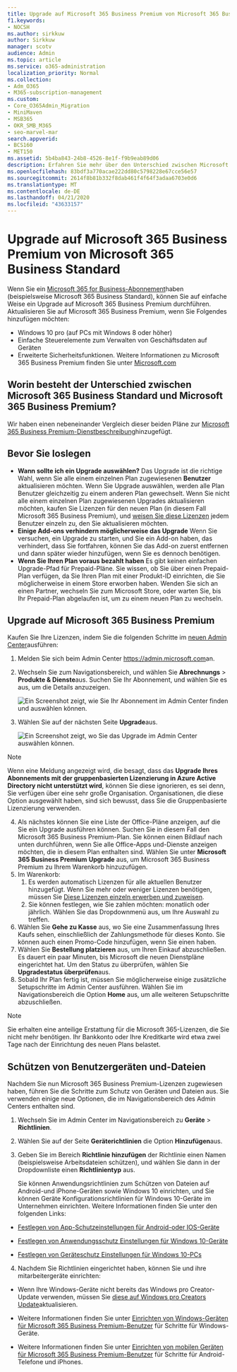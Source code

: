 ```yaml
---
title: Upgrade auf Microsoft 365 Business Premium von Microsoft 365 Business Standard
f1.keywords:
- NOCSH
ms.author: sirkkuw
author: Sirkkuw
manager: scotv
audience: Admin
ms.topic: article
ms.service: o365-administration
localization_priority: Normal
ms.collection:
- Adm_O365
- M365-subscription-management
ms.custom:
- Core_O365Admin_Migration
- MiniMaven
- MSB365
- OKR_SMB_M365
- seo-marvel-mar
search.appverid:
- BCS160
- MET150
ms.assetid: 5b4ba843-24b8-4526-8e1f-f9b9eab89d06
description: Erfahren Sie mehr über den Unterschied zwischen Microsoft 365 Business Standard und Microsoft 365 Business Premium und wie Sie ein Upgrade auf Microsoft 365 Business Premium durchführen können.
ms.openlocfilehash: 83bdf3a770acae222dd80c5798228e67cce56e57
ms.sourcegitcommit: 2614f8b81b332f8dab461f4f64f3adaa6703e0d6
ms.translationtype: MT
ms.contentlocale: de-DE
ms.lasthandoff: 04/21/2020
ms.locfileid: "43633157"
---
```

# <a name="upgrade-to-microsoft-365-business-premium-from-microsoft-365-business-standard"></a>Upgrade auf Microsoft 365 Business Premium von Microsoft 365 Business Standard

Wenn Sie ein [Microsoft 365 for Business-Abonnement](https://products.office.com/compare-all-microsoft-office-products-4-column?activetab=tab:primaryr2)haben (beispielsweise Microsoft 365 Business Standard), können Sie auf einfache Weise ein Upgrade auf Microsoft 365 Business Premium durchführen. Aktualisieren Sie auf Microsoft 365 Business Premium, wenn Sie Folgendes hinzufügen möchten: 
- Windows 10 pro (auf PCs mit Windows 8 oder höher)
- Einfache Steuerelemente zum Verwalten von Geschäftsdaten auf Geräten
- Erweiterte Sicherheitsfunktionen.
Weitere Informationen zu Microsoft 365 Business Premium finden Sie unter [Microsoft.com](https://www.microsoft.com/microsoft-365/business)

## <a name="whats-the-difference-between-microsoft-365-business-standard-and-microsoft-365-business-premium"></a>Worin besteht der Unterschied zwischen Microsoft 365 Business Standard und Microsoft 365 Business Premium?
Wir haben einen nebeneinander Vergleich dieser beiden Pläne zur [Microsoft 365 Business Premium-Dienstbeschreibung](https://docs.microsoft.com/office365/servicedescriptions/microsoft-365-service-descriptions/microsoft-365-business-service-description)hinzugefügt. 

## <a name="before-you-get-started"></a>Bevor Sie loslegen

- **Wann sollte ich ein Upgrade auswählen?** Das Upgrade ist die richtige Wahl, wenn Sie alle einem einzelnen Plan zugewiesenen **Benutzer** aktualisieren möchten. Wenn Sie Upgrade auswählen, werden alle Plan Benutzer gleichzeitig zu einem anderen Plan gewechselt. Wenn Sie nicht alle einem einzelnen Plan zugewiesenen Upgrades aktualisieren möchten, kaufen Sie Lizenzen für den neuen Plan (in diesem Fall Microsoft 365 Business Premium), und [weisen Sie diese Lizenzen](https://docs.microsoft.com/office365/admin/manage/assign-licenses-to-users) jedem Benutzer einzeln zu, den Sie aktualisieren möchten. 
- **Einige Add-ons verhindern möglicherweise das Upgrade** Wenn Sie versuchen, ein Upgrade zu starten, und Sie ein Add-on haben, das verhindert, dass Sie fortfahren, können Sie das Add-on zuerst entfernen und dann später wieder hinzufügen, wenn Sie es dennoch benötigen. 
- **Wenn Sie Ihren Plan voraus bezahlt haben** Es gibt keinen einfachen Upgrade-Pfad für Prepaid-Pläne. Sie wissen, ob Sie über einen Prepaid-Plan verfügen, da Sie Ihren Plan mit einer Produkt-ID einrichten, die Sie möglicherweise in einem Store erworben haben. Wenden Sie sich an einen Partner, wechseln Sie zum Microsoft Store, oder warten Sie, bis Ihr Prepaid-Plan abgelaufen ist, um zu einem neuen Plan zu wechseln.

## <a name="upgrade-to-microsoft-365-business-premium"></a>Upgrade auf Microsoft 365 Business Premium
Kaufen Sie Ihre Lizenzen, indem Sie die folgenden Schritte im [neuen Admin Center](https://docs.microsoft.com/office365/admin/microsoft-365-admin-center-preview)ausführen:
1. Melden Sie sich beim Admin Center <a href="https://go.microsoft.com/fwlink/p/?linkid=837890" target="_blank">https://admin.microsoft.com</a>an.
2. Wechseln Sie zum Navigationsbereich, und wählen Sie **Abrechnungs** \> **Produkte & Dienste**aus. Suchen Sie Ihr Abonnement, und wählen Sie es aus, um die Details anzuzeigen. 

    ![Ein Screenshot zeigt, wie Sie Ihr Abonnement im Admin Center finden und auswählen können.](../media/FindYourSubscription.png)

3. Wählen Sie auf der nächsten Seite **Upgrade**aus. 

      ![Ein Screenshot zeigt, wo Sie das Upgrade im Admin Center auswählen können.](../media/SelectUpgrade.png)

  > [!NOTE]
  > Wenn eine Meldung angezeigt wird, die besagt, dass das **Upgrade Ihres Abonnements mit der gruppenbasierten Lizenzierung in Azure Active Directory nicht unterstützt wird**, können Sie diese ignorieren, es sei denn, Sie verfügen über eine sehr große Organisation. Organisationen, die diese Option ausgewählt haben, sind sich bewusst, dass Sie die Gruppenbasierte Lizenzierung verwenden.

4. Als nächstes können Sie eine Liste der Office-Pläne anzeigen, auf die Sie ein Upgrade ausführen können. Suchen Sie in diesem Fall den Microsoft 365 Business Premium-Plan. Sie können einen Bildlauf nach unten durchführen, wenn Sie alle Office-Apps und-Dienste anzeigen möchten, die in diesem Plan enthalten sind. Wählen Sie unter **Microsoft 365 Business Premium** **Upgrade** aus, um Microsoft 365 Business Premium zu Ihrem Warenkorb hinzuzufügen.
5. Im Warenkorb:
    1. Es werden automatisch Lizenzen für alle aktuellen Benutzer hinzugefügt. Wenn Sie mehr oder weniger Lizenzen benötigen, müssen Sie [Diese Lizenzen einzeln erwerben und zuweisen](https://docs.microsoft.com/office365/admin/manage/assign-licenses-to-users).  
    2. Sie können festlegen, wie Sie zahlen möchten: monatlich oder jährlich. Wählen Sie das Dropdownmenü aus, um Ihre Auswahl zu treffen.
6. Wählen Sie **Gehe zu Kasse** aus, wo Sie eine Zusammenfassung Ihres Kaufs sehen, einschließlich der Zahlungsmethode für dieses Konto. Sie können auch einen Promo-Code hinzufügen, wenn Sie einen haben.
7. Wählen Sie **Bestellung platzieren** aus, um Ihren Einkauf abzuschließen.
Es dauert ein paar Minuten, bis Microsoft die neuen Dienstpläne eingerichtet hat. Um den Status zu überprüfen, wählen Sie **Upgradestatus überprüfen**aus. 
1. Sobald Ihr Plan fertig ist, müssen Sie möglicherweise einige zusätzliche Setupschritte im Admin Center ausführen. Wählen Sie im Navigationsbereich die Option **Home** aus, um alle weiteren Setupschritte abzuschließen.

> [!NOTE]
> Sie erhalten eine anteilige Erstattung für die Microsoft 365-Lizenzen, die Sie nicht mehr benötigen. Ihr Bankkonto oder Ihre Kreditkarte wird etwa zwei Tage nach der Einrichtung des neuen Plans belastet.
  
## <a name="protect-user-devices-and-files"></a>Schützen von Benutzergeräten und-Dateien

Nachdem Sie nun Microsoft 365 Business Premium-Lizenzen zugewiesen haben, führen Sie die Schritte zum Schutz von Geräten und Dateien aus. Sie verwenden einige neue Optionen, die im Navigationsbereich des Admin Centers enthalten sind.
  
1. Wechseln Sie im Admin Center im Navigationsbereich zu **Geräte** \> **Richtlinien**.
    
2. Wählen Sie auf der Seite **Geräterichtlinien** die Option **Hinzufügen**aus.
    
3. Geben Sie im Bereich **Richtlinie hinzufügen** der Richtlinie einen Namen (beispielsweise Arbeitsdateien schützen), und wählen Sie dann in der Dropdownliste einen **Richtlinientyp** aus. 
    
    Sie können Anwendungsrichtlinien zum Schützen von Dateien auf Android-und iPhone-Geräten sowie Windows 10 einrichten, und Sie können Geräte Konfigurationsrichtlinien für Windows 10-Geräte im Unternehmen einrichten. Weitere Informationen finden Sie unter den folgenden Links:
    
  - [Festlegen von App-Schutzeinstellungen für Android-oder IOS-Geräte](app-protection-settings-for-android-and-ios.md)
    
  - [Festlegen von Anwendungsschutz Einstellungen für Windows 10-Geräte](protection-settings-for-windows-10-devices.md)
    
  - [Festlegen von Geräteschutz Einstellungen für Windows 10-PCs](protection-settings-for-windows-10-pcs.md)
    
  
4. Nachdem Sie Richtlinien eingerichtet haben, können Sie und ihre mitarbeitergeräte einrichten:
    
  - Wenn Ihre Windows-Geräte nicht bereits das Windows pro Creator-Update verwenden, müssen Sie [diese auf Windows pro Creators Update](upgrade-to-windows-pro-creators-update.md)aktualisieren.
    
  - Weitere Informationen finden Sie unter [Einrichten von Windows-Geräten für Microsoft 365 Business Premium-Benutzer](set-up-windows-devices.md) für Schritte für Windows-Geräte. 
    
  - Weitere Informationen finden Sie unter [Einrichten von mobilen Geräten für Microsoft 365 Business Premium-Benutzer](set-up-mobile-devices.md) für Schritte für Android-Telefone und iPhones. 
